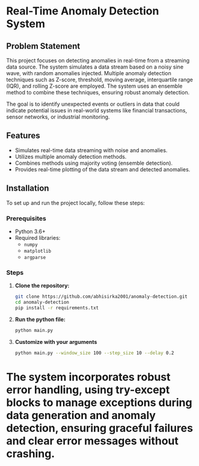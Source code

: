 # Real-Time Anomaly Detection System

## Problem Statement

This project focuses on detecting anomalies in real-time from a streaming data source. The system simulates a data stream based on a noisy sine wave, with random anomalies injected. Multiple anomaly detection techniques such as Z-score, threshold, moving average, interquartile range (IQR), and rolling Z-score are employed. The system uses an ensemble method to combine these techniques, ensuring robust anomaly detection.

The goal is to identify unexpected events or outliers in data that could indicate potential issues in real-world systems like financial transactions, sensor networks, or industrial monitoring.

## Features
- Simulates real-time data streaming with noise and anomalies.
- Utilizes multiple anomaly detection methods.
- Combines methods using majority voting (ensemble detection).
- Provides real-time plotting of the data stream and detected anomalies.

## Installation

To set up and run the project locally, follow these steps:

### Prerequisites

- Python 3.6+
- Required libraries:
  - `numpy`
  - `matplotlib`
  - `argparse`

### Steps

1. **Clone the repository:**

   ```bash
   git clone https://github.com/abhisirka2001/anomaly-detection.git
   cd anomaly-detection
   pip install -r requirements.txt


2. **Run the python file:**
   ```bash
   python main.py

3. **Customize with your arguments**
   ```bash
   python main.py --window_size 100 --step_size 10 --delay 0.2


# The system incorporates robust error handling, using try-except blocks to manage exceptions during data generation and anomaly detection, ensuring graceful failures and clear error messages without crashing.




